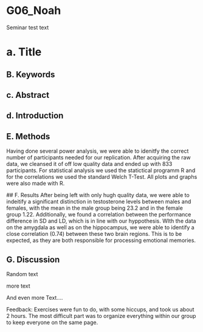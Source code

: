 # G06_Noah

Seminar test text

# a. Title

## B. Keywords 

## c. Abstract

## d. Introduction

## E. Methods
Having done several power analysis, we were able to idenitfy the correct number of participants needed for our replication. After acquiring the raw data, we cleansed it of off low quality data and ended up with 833 participants. For statistical analysis we used the statictical programm R and for the correlations we used the standard Welch T-Test. All plots and graphs were also made with R. 

## F. Results
After being left with only hugh quality data, we were able to indeitify a significant distinction in testosterone levels between males and females, with the mean in the male group being 23.2 and in the female group 1.22. 
Additionally, we found a correlation between the performance difference in SD and LD, which is in line with our hyppothesis. 
WIth the data on the amygdala as well as on the hippocampus, we were able to identify a close correlation (0.74) between these two brain regions. This is to be expected, as they are both responsible for processing emotional memories. 

## G. Discussion

Random text 

more text 

And even more Text.... 

Feedback: Exercises were fun to do, with some hiccups, and took us about 2 hours. The most difficult part was to organize everything within our group to keep everyone on the same page. 

